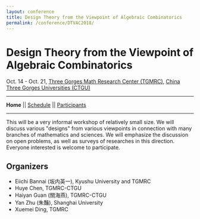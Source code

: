 ```yaml
---
layout: conference
title: Design Theory from the Viewpoint of Algebraic Combinatorics
permalink: /conference/DTVAC2018/
---
```


# Design Theory from the Viewpoint of Algebraic Combinatorics

Oct. 14 - Oct. 21, [Three Gorges Math Research Center (TGMRC)](http://mathcenter.ctgu.edu.cn/), [China Three Gorges Universities (CTGU)](http://www.ctgu.edu.cn/)

______

**Home** || [Schedule](schedule) || [Participants](participants)

______

This will be a very informal workshop of relatively small size. We will discuss various "designs" from various viewpoints in connection with many branches of mathematics and sciences. We will emphasize the discussion on open problems, as well as surveys of researches in this direction. Everyone interested is welcome to participate.

## Organizers

+ Eiichi Bannai (坂内英一), Kyushu University and TGMRC
+ Huye Chen, TGMRC-CTGU
+ Haiyan Guan (關海燕), TGMRC-CTGU
+ Yan Zhu (朱豔), Shanghai University
+ Xuemei Ding, TGMRC
